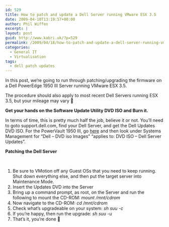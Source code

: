 ```yaml
---
id: 529
title: How to patch and update a Dell Server running VMware ESX 3.5
date: 2009-04-18T13:19:57+00:00
author: Phil Wiffen
excerpt: |
layout: post
guid: http://www.kabri.uk/?p=529
permalink: /2009/04/18/how-to-patch-and-update-a-dell-server-running-vmware-esx-35/
categories:
  - General IT
  - Virtualisation
tags:
  - dell patch updates
---
```

In this post, we&#8217;re going to run through patching/upgrading the firmware on a Dell PowerEdge 1950 III Server running VMware ESX 3.5.

The procedure should also apply to most recent Dell Servers running ESX 3.5, but your mileage may vary 🙂

**Get your hands on the Software Update Utility DVD ISO and Burn it.**

In terms of time, this is pretty much half the job, believe it or not. You&#8217;ll need to goto support.dell.com, find your Dell Server, and get the Dell Updates DVD ISO. For the PowerVault 1950 III, go [here](http://support.euro.dell.com/support/downloads/driverslist.aspx?c=uk&l=en&s=gen&&SystemID=PWE_1950&os=WNET&osl=en&servicetag=&catid=-1&impid=-1&deviceid=16823&libid=36&releaseid=R217522&formatcnt=3&vercnt=6) and then look under Systems Management for “Dell – DVD iso Images” “applies to: DVD ISO – Dell Server Updates”.

**Patching the Dell Server**

 

  1. Be sure to VMotion off any Guest OSs that you need to keep running. Shut down everything else, and then put the target server into Maintenance Mode.
  2. Insert the Updates DVD into the Server
  3. Bring up a command prompt, as root, on the Server and run the following to mount the CD-ROM: _<span lang="EN-US">mount</span>_<span><span lang="EN-US"><em> </em></span></span><span><span lang="EN-US"><em>/mnt/</em></span></span>_<span lang="EN-US">cdrom</span>_
  4. Now navigate to the CD-ROM: _cd /mnt/cdrom_
  5. Check what&#8217;s upgradeable on your system: _sh suu -c_
  6. If you&#8217;re happy, then run the upgrade: _sh suu -u_
  7. That&#8217;s it, you&#8217;re done 🙂